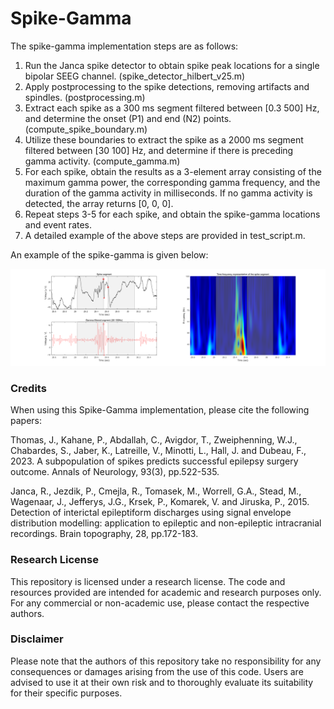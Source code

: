 # Spike-Gamma

The spike-gamma implementation steps are as follows:

1. Run the Janca spike detector to obtain spike peak locations for a single bipolar SEEG channel. (spike_detector_hilbert_v25.m)
2. Apply postprocessing to the spike detections, removing artifacts and spindles. (postprocessing.m)
3. Extract each spike as a 300 ms segment filtered between [0.3 500] Hz, and determine the onset (P1) and end (N2) points. (compute_spike_boundary.m)
4. Utilize these boundaries to extract the spike as a 2000 ms segment filtered between [30 100] Hz, and determine if there is preceding gamma activity. (compute_gamma.m)
5. For each spike, obtain the results as a 3-element array consisting of the maximum gamma power, the corresponding gamma frequency, and the duration of the gamma activity in milliseconds. If no gamma activity is detected, the array returns [0, 0, 0].
6. Repeat steps 3-5 for each spike, and obtain the spike-gamma locations and event rates.
7. A detailed example of the above steps are provided in test_script.m.

An example of the spike-gamma is given below:

![Spike-gamma example](example.png)


### Credits

When using this Spike-Gamma implementation, please cite the following papers:

Thomas, J., Kahane, P., Abdallah, C., Avigdor, T., Zweiphenning, W.J., Chabardes, S., Jaber, K., Latreille, V., Minotti, L., Hall, J. and Dubeau, F., 2023. A subpopulation of spikes predicts successful epilepsy surgery outcome. Annals of Neurology, 93(3), pp.522-535.

Janca, R., Jezdik, P., Cmejla, R., Tomasek, M., Worrell, G.A., Stead, M., Wagenaar, J., Jefferys, J.G., Krsek, P., Komarek, V. and Jiruska, P., 2015. Detection of interictal epileptiform discharges using signal envelope distribution modelling: application to epileptic and non-epileptic intracranial recordings. Brain topography, 28, pp.172-183.

### Research License
This repository is licensed under a research license. The code and resources provided are intended for academic and research purposes only. For any commercial or non-academic use, please contact the respective authors.

### Disclaimer
Please note that the authors of this repository take no responsibility for any consequences or damages arising from the use of this code. Users are advised to use it at their own risk and to thoroughly evaluate its suitability for their specific purposes.




